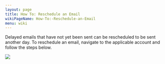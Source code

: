 ```yaml
---
layout: page
title: How To: Reschedule an Email
wikiPageName: How-To:-Reschedule-an-Email
menu: wiki
---
```


Delayed emails that have not yet been sent can be rescheduled to be sent another day. To reschedule an email, navigate to the applicable account and follow the steps below.  

![](https://user-images.githubusercontent.com/31252743/34144977-d678ec3a-e448-11e7-8a72-a100621874ae.png)
